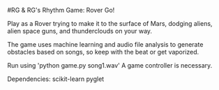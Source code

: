 #RG & RG's Rhythm Game: Rover Go!

Play as a Rover trying to make it to the surface of Mars, dodging aliens, alien space guns, and thunderclouds on your way. 

The game uses machine learning and audio file analysis to generate obstacles based on songs, so keep with the beat or get vaporized.

Run using 'python game.py song1.wav'
A game controller is necessary. 

Dependencies:
scikit-learn
pyglet
